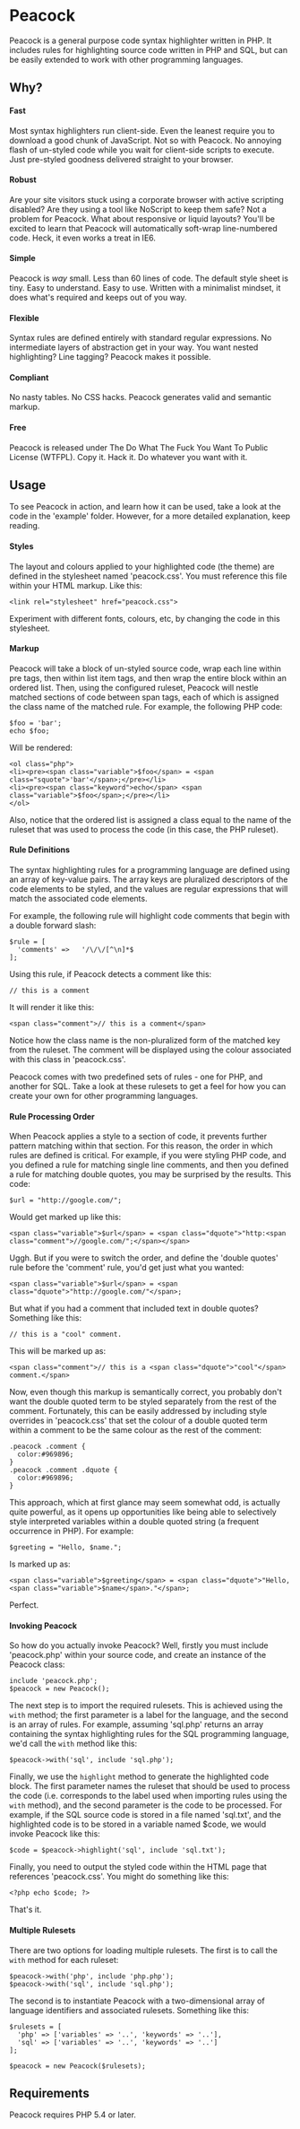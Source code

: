 # Peacock
Peacock is a general purpose code syntax highlighter written in PHP. It includes rules for highlighting source code written in PHP and SQL, but can be easily extended to work with other programming languages.

## Why?
#### Fast
Most syntax highlighters run client-side. Even the leanest require you to download a good chunk of JavaScript. Not so with Peacock. No annoying flash of un-styled code while you wait for client-side scripts to execute. Just pre-styled goodness delivered straight to your browser.

#### Robust
Are your site visitors stuck using a corporate browser with active scripting disabled? Are they using a tool like NoScript to keep them safe? Not a problem for Peacock. What about responsive or liquid layouts? You'll be excited to learn that Peacock will automatically soft-wrap line-numbered code. Heck, it even works a treat in IE6.

#### Simple
Peacock is *way* small. Less than 60 lines of code. The default style sheet is tiny. Easy to understand. Easy to use. Written with a minimalist mindset, it does what's required and keeps out of you way.

#### Flexible
Syntax rules are defined entirely with standard regular expressions. No intermediate layers of abstraction get in your way. You want nested highlighting? Line tagging? Peacock makes it possible.

#### Compliant
No nasty tables. No CSS hacks. Peacock generates valid and semantic markup.

#### Free
Peacock is released under The Do What The Fuck You Want To Public License (WTFPL). Copy it. Hack it. Do whatever you want with it.    

## Usage
To see Peacock in action, and learn how it can be used, take a look at the code in the 'example' folder. However, for a more detailed explanation, keep reading.

#### Styles
The layout and colours applied to your highlighted code (the theme) are defined in the stylesheet named 'peacock.css'. You must reference this file within your HTML markup. Like this:

    <link rel="stylesheet" href="peacock.css">

Experiment with different fonts, colours, etc, by changing the code in this stylesheet.

#### Markup
Peacock will take a block of un-styled source code, wrap each line within pre tags, then within list item tags, and then wrap the entire block within an ordered list. Then, using the configured ruleset, Peacock will nestle matched sections of code between span tags, each of which is assigned the class name of the matched rule. For example, the following PHP code:

    $foo = 'bar';
    echo $foo;

Will be rendered:

    <ol class="php">
    <li><pre><span class="variable">$foo</span> = <span class="squote">'bar'</span>;</pre></li>
    <li><pre><span class="keyword">echo</span> <span class="variable">$foo</span>;</pre></li>
    </ol>

Also, notice that the ordered list is assigned a class equal to the name of the ruleset that was used to process the code (in this case, the PHP ruleset).

#### Rule Definitions
The syntax highlighting rules for a programming language are defined using an array of key-value pairs. The array keys are pluralized descriptors of the code elements to be styled, and the values are regular expressions that will match the associated code elements.

For example, the following rule will highlight code comments that begin with a double forward slash:

    $rule = [
      'comments' =>   '/\/\/[^\n]*$
    ];

Using this rule, if Peacock detects a comment like this:

    // this is a comment

It will render it like this:

    <span class="comment">// this is a comment</span>

Notice how the class name is the non-pluralized form of the matched key from the ruleset. The comment will be displayed using the colour associated with this class in 'peacock.css'.

Peacock comes with two predefined sets of rules - one for PHP, and another for SQL. Take a look at these rulesets to get a feel for how you can create your own for other programming languages.

#### Rule Processing Order
When Peacock applies a style to a section of code, it prevents further pattern matching within that section. For this reason, the order in which rules are defined is critical. For example, if you were styling PHP code, and you defined a rule for matching single line comments, and then you defined a rule for matching double quotes, you may be surprised by the results. This code:

    $url = "http://google.com/";

Would get marked up like this:

    <span class="variable">$url</span> = <span class="dquote">"http:<span class="comment">//google.com/";</span></span>

Uggh. But if you were to switch the order, and define the 'double quotes' rule before the 'comment' rule, you'd get just what you wanted:

    <span class="variable">$url</span> = <span class="dquote">"http://google.com/"</span>;

But what if you had a comment that included text in double quotes? Something like this:

    // this is a "cool" comment.

This will be marked up as:

    <span class="comment">// this is a <span class="dquote">"cool"</span> comment.</span>

Now, even though this markup is semantically correct, you probably don't want the double quoted term to be styled separately from the rest of the comment. Fortunately, this can be easily addressed by including style overrides in 'peacock.css' that set the colour of a double quoted term within a comment to be the same colour as the rest of the comment:

    .peacock .comment {
      color:#969896;
    }
    .peacock .comment .dquote {
	  color:#969896; 
    }

This approach, which at first glance may seem somewhat odd, is actually quite powerful, as it opens up opportunities like being able to selectively style interpreted variables within a double quoted string (a frequent occurrence in PHP). For example:

    $greeting = "Hello, $name.";

Is marked up as:

    <span class="variable">$greeting</span> = <span class="dquote">"Hello, <span class="variable">$name</span>."</span>;

Perfect.

#### Invoking Peacock
So how do you actually invoke Peacock? Well, firstly you must include 'peacock.php' within your source code, and create an instance of the Peacock class:

    include 'peacock.php';
    $peacock = new Peacock();

The next step is to import the required rulesets. This is achieved using the `with` method; the first parameter is a label for the language, and the second is an array of rules. For example, assuming 'sql.php' returns an array containing the syntax highlighting rules for the SQL programming language, we'd call the `with` method like this:

    $peacock->with('sql', include 'sql.php');

Finally, we use the `highlight` method to generate the highlighted code block. The first parameter names the ruleset that should be used to process the code (i.e. corresponds to the label used when importing rules using the `with` method), and the second parameter is the code to be processed. For example, if the SQL source code is stored in a file named 'sql.txt', and the highlighted code is to be stored in a variable named $code, we would invoke Peacock like this:

    $code = $peacock->highlight('sql', include 'sql.txt');

Finally, you need to output the styled code within the HTML page that references 'peacock.css'. You might do something like this:

    <?php echo $code; ?>

That's it.

#### Multiple Rulesets
There are two options for loading multiple rulesets. The first is to call the `with` method for each ruleset:

    $peacock->with('php', include 'php.php');
    $peacock->with('sql', include 'sql.php');

The second is to instantiate Peacock with a two-dimensional array of language identifiers and associated rulesets. Something like this:

    $rulesets = [
      'php' => ['variables' => '..', 'keywords' => '..'], 
      'sql' => ['variables' => '..', 'keywords' => '..']
    ];

    $peacock = new Peacock($rulesets);

## Requirements
Peacock requires PHP 5.4 or later.